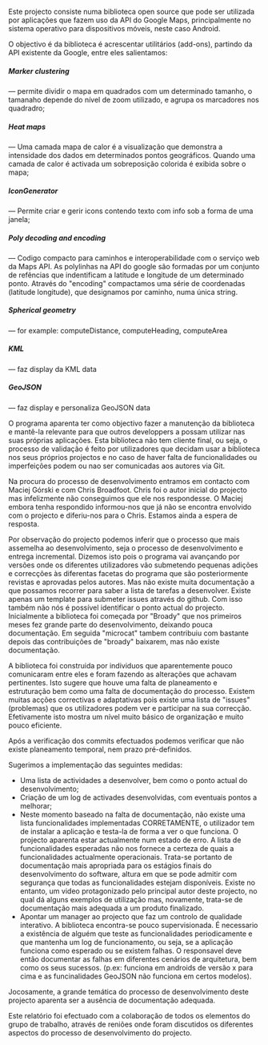 
Este projecto consiste numa biblioteca open source que pode ser utilizada por aplicações que fazem uso da API do Google Maps, principalmente no sistema operativo para dispositivos móveis, neste caso Android.

O objectivo é da biblioteca é acrescentar utilitários (add-ons), partindo da API existente da Google, entre eles salientamos:

##### Marker clustering 
— permite dividir o mapa em quadrados com um determinado tamanho, o tamanaho depende do nível de zoom utilizado, e agrupa os marcadores nos quadradro;
##### Heat maps 
— Uma camada mapa de calor é a visualização que demonstra a intensidade dos dados em determinados pontos geográficos. Quando uma camada de calor é activada um sobreposição colorida é exibida sobre o mapa;
##### IconGenerator 
— Permite criar e gerir icons contendo texto com info sob a forma de uma janela;
##### Poly decoding and encoding 
— Codigo compacto para caminhos e interoperabilidade com o serviço web da Maps API. As polylinhas na API do google são formadas por um conjunto de refências que indentificam a latitude e longitude de um determinado ponto. Através do "encoding"  compactamos uma série de coordenadas (latitude longitude), que designamos por caminho, numa única string.
##### Spherical geometry 
— for example: computeDistance, computeHeading, computeArea
##### KML 
— faz display da KML data
##### GeoJSON 
— faz display e personaliza GeoJSON data

O programa aparenta ter como objectivo fazer a manutenção da biblioteca e mantê-la relevante para que outros developpers a possam utilizar nas suas próprias aplicações. Esta biblioteca não tem cliente final, ou seja, o processo de validação é feito por utilizadores que decidam usar a biblioteca nos seus próprios projectos e no caso de haver falta de funcionalidades ou imperfeições podem ou nao ser comunicadas aos autores via Git.

Na procura do processo de desenvolvimento entramos em contacto com Maciej Górski e com Chris Broadfoot. Chris foi o autor inicial do projecto mas infelizmente não conseguimos que ele nos respondesse. O Maciej embora tenha respondido informou-nos que já não se encontra envolvido com o projecto e diferiu-nos para o Chris. Estamos ainda a espera de resposta.

Por observação do projecto podemos inferir que o processo que mais assemelha ao desenvolvimento, seja o processo de desenvolvimento e entrega incremental. Dizemos isto pois o programa vai avançando por versões onde os diferentes utilizadores vão submetendo pequenas adições e correcções às diferentas facetas do programa que são posteriormente revistas e aprovadas pelos autores.
Mas não existe muita documentação a que possamos recorrer para saber a lista de tarefas a desenvolver. Existe apenas um template para submeter issues através do github. Com isso também não nós é possível identificar o ponto actual do projecto. Inicialmente a biblioteca foi começada por "Broady" que nos primeiros meses fez grande parte do desenvolvimento, deixando pouca documentação. Em seguida "microcat" tambem contribuiu com bastante depois das contribuições de "broady" baixarem, mas não existe documentação.

A biblioteca foi construida por individuos que aparentemente pouco comunicaram entre eles e foram fazendo as alterações que achavam pertinentes. Isto sugere que houve uma falta de planeamento e estruturação bem como uma falta de documentação do processo. Existem muitas acções correctivas e adaptativas pois existe uma lista de "issues" (problemas) que os utilizadores podem ver e participar na sua correcção. Efetivamente isto mostra um nível muito básico de organização e muito pouco eficiente.

Após a verificação dos commits efectuados podemos verificar que não existe planeamento temporal, nem prazo pré-definidos.

Sugerimos a implementação das seguintes medidas:
- Uma lista de actividades a desenvolver, bem como o ponto actual do desenvolvimento;
- Criação de um log de activades desenvolvidas, com eventuais pontos a melhorar;
- Neste momento baseado na falta de documentação, não existe uma lista funcionalidades implementadas CORRETAMENTE, o utilizador tem de instalar a aplicação e testa-la de forma a ver o que funciona. O projecto aparenta estar actualmente num estado de erro. A lista de funcionalidades esperadas não nos fornece a certeza de quais a funcionalidades actualmente operacionais. Trata-se portanto de documentação mais apropriada para os estágios finais do desenvolvimento do software, altura em que se pode admitir com segurança que todas as funcionalidades estejam disponíveis. Existe no entanto, um video protagonizado pelo principal autor deste projecto, no qual dá alguns exemplos de utilização mas, novamente, trata-se de documentação mais adequada a um produto finalizado.
- Apontar um manager ao projecto que faz um controlo de qualidade interativo. A biblioteca encontra-se pouco supervisionada. É necessario a existência de alguém que teste as funcionalidades periodicamente e que mantenha um log de funcionamento, ou seja, se a aplicação funciona como esperado ou se existem falhas. O responsavel deve então documentar as falhas em diferentes cenários de arquitetura, bem como os seus sucessos. (p.ex: funciona em androids de versão x para cima e as funcinalidades GeoJSON não funciona em certos modelos).

Jocosamente, a grande temática do processo de desenvolvimento deste projecto aparenta ser a ausência de documentação adequada.

Este relatório foi efectuado com a colaboração de todos os elementos do grupo de trabalho, através de reniões onde foram discutidos
os diferentes aspectos do processo de desenvolvimento do projecto.
